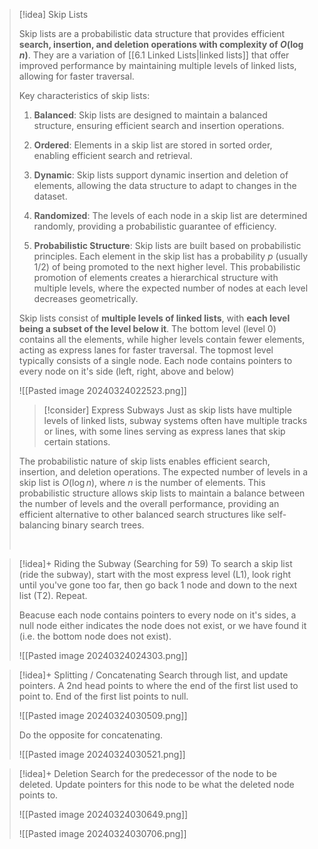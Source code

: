 
> [!idea] Skip Lists
>
> Skip lists are a probabilistic data structure that provides efficient **search, insertion, and deletion operations with complexity of $O(\log n)$**. They are a variation of [[6.1 Linked Lists|linked lists]] that offer improved performance by maintaining multiple levels of linked lists, allowing for faster traversal. 
>
> Key characteristics of skip lists:
>
> 1. **Balanced**: Skip lists are designed to maintain a balanced structure, ensuring efficient search and insertion operations.
>
> 2. **Ordered**: Elements in a skip list are stored in sorted order, enabling efficient search and retrieval.
>
> 3. **Dynamic**: Skip lists support dynamic insertion and deletion of elements, allowing the data structure to adapt to changes in the dataset.
>
> 4. **Randomized**: The levels of each node in a skip list are determined randomly, providing a probabilistic guarantee of efficiency.
>
> 5. **Probabilistic Structure**: Skip lists are built based on probabilistic principles. Each element in the skip list has a probability $p$ (usually 1/2) of being promoted to the next higher level. This probabilistic promotion of elements creates a hierarchical structure with multiple levels, where the expected number of nodes at each level decreases geometrically.
>
> Skip lists consist of **multiple levels of linked lists**, with **each level being a subset of the level below it**. The bottom level (level 0) contains all the elements, while higher levels contain fewer elements, acting as express lanes for faster traversal. The topmost level typically consists of a single node. Each node contains pointers to every node on it's side (left, right, above and below)
>
> ![[Pasted image 20240324022523.png]]
>
> > [!consider] Express Subways
> > Just as skip lists have multiple levels of linked lists, subway systems often have multiple tracks or lines, with some lines serving as express lanes that skip certain stations.
>
> The probabilistic nature of skip lists enables efficient search, insertion, and deletion operations. The expected number of levels in a skip list is $O(\log n)$, where $n$ is the number of elements. This probabilistic structure allows skip lists to maintain a balance between the number of levels and the overall performance, providing an efficient alternative to other balanced search structures like self-balancing binary search trees.
>
> <br>
>


> [!idea]+ Riding the Subway (Searching for 59)
> To search a skip list (ride the subway), start with the most express level (L1), look right until you've gone too far, then go back 1 node and down to the next list (T2). Repeat.
> 
> Beacuse each node contains pointers to every node on it's sides, a null node either indicates the node does not exist, or we have found it (i.e. the bottom node does not exist). 
> 
> ![[Pasted image 20240324024303.png]]


> [!idea]+ Splitting / Concatenating
> Search through list, and update pointers. A 2nd head points to where the end of the first list used to point to.  End of the first list points to null.
> 
> ![[Pasted image 20240324030509.png]]
> 
> Do the opposite for concatenating.
> 
> ![[Pasted image 20240324030521.png]]


> [!idea]+ Deletion
> Search for the predecessor of the node to be deleted. Update pointers for this node to be what the deleted node points to.
> 
> ![[Pasted image 20240324030649.png]]
> 
> ![[Pasted image 20240324030706.png]]

